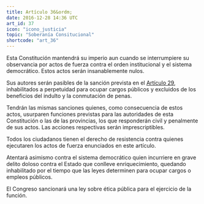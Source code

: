 ```yaml
---
title: Artículo 36&ordm;
date: 2016-12-28 14:36 UTC
art_id: 37
icon: "icono_justicia"
topic: "Soberanía Consitucional"
shortcode: "art_36"
---
```

Esta Constitución mantendrá su imperio aun cuando se interrumpiere su observancia por actos de fuerza contra el orden institucional y el sistema democrático. Estos actos serán insanablemente nulos.

Sus autores serán pasibles de la sanción prevista en el [Artículo 29](#art_29), inhabilitados a perpetuidad para ocupar cargos públicos y excluidos de los beneficios del indulto y la conmutación de penas.

Tendrán las mismas sanciones quienes, como consecuencia de estos actos, usurparen funciones previstas para las autoridades de esta Constitución o las de las provincias, los que responderán civil y penalmente de sus actos. Las acciones respectivas serán imprescriptibles.

Todos los ciudadanos tienen el derecho de resistencia contra quienes ejecutaren los actos de fuerza enunciados en este artículo.

Atentará asimismo contra el sistema democrático quien incurriere en grave delito doloso contra el Estado que conlleve enriquecimiento, quedando inhabilitado por el tiempo que las leyes determinen para ocupar cargos o empleos públicos.

El Congreso sancionará una ley sobre ética pública para el ejercicio de la función.
